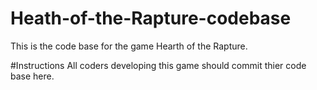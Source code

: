 # Heath-of-the-Rapture-codebase
This is the code base for the game Hearth of the Rapture.

#Instructions
All coders developing this game should commit thier code base here. 


